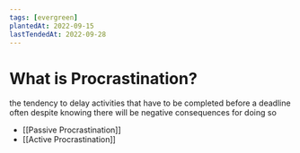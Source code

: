 ```yaml
---
tags: [evergreen]
plantedAt: 2022-09-15
lastTendedAt: 2022-09-28
---
```


# What is Procrastination?

the tendency to delay activities that have to be completed before a deadline often despite knowing there will be negative consequences for doing so

- [[Passive Procrastination]]
- [[Active Procrastination]]
